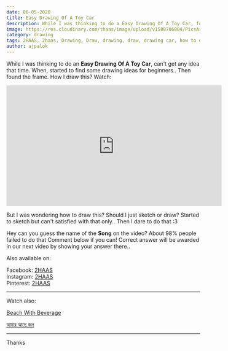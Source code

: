 ```yaml
---
date: 06-05-2020
title: Easy Drawing Of A Toy Car
description: While I was thinking to do a Easy Drawing Of A Toy Car, found a frame to draw..
image: https://res.cloudinary.com/thaas/image/upload/v1588706804/PicsArt_05-05-06.16.48_kugni9.jpg
category: drawing
tags: 2HAAS, 2haas, Drawing, Draw, drawing, draw, drawing car, how to draw a car, drawing tutorials, oil pastel drawing, oil pastel drawing for beginners, oil pastel drawing easy, drawing ideas, drawings easy, old car, car old, toy car, toy, car
author: ajpalok
---
```

While I was thinking to do an <b>Easy Drawing Of A Toy Car</b>, can't get any idea that time. When, started to find some drawing ideas for beginners.. Then found the frame. How I draw this? Watch:

<iframe width="560" height="315" src="https://www.youtube.com/embed/79Cv2Yi0xO0" frameborder="0" allow="accelerometer; autoplay; encrypted-media; gyroscope; picture-in-picture" allowfullscreen></iframe>

But I was wondering how to draw this? Should I just sketch or draw? Started to sketch but can't satisfied with that only.. Then I dare to do that :3

Hey can you guess the name of the <b>Song</b> on the video? About 98% people failed to do that Comment below if you can! Correct answer will be awarded in our next video by showing your answer there..  
 
Also available on:
  
Facebook: [2HAAS](https://facebook.com/2haas)  
Instagram: [2HAAS](https://instagram.com/2haas.ml)  
Pinterest: [2HAAS](https://pinterest.com/2haas_ml)  
   
-------------------------------------------------------------------

Watch also:

[Beach With Beverage](https://youtu.be/8MH68Znm_ro)  

[আমার আছে জল](https://youtu.be/aPH-It6tL0I)  

------------------------------------------------------------------
Thanks
